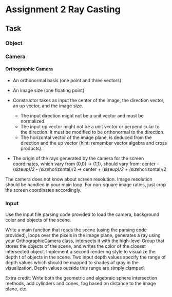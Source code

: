 # Assignment 2 Ray Casting

## Task
### Object
### Camera
#### Orthographic Camera
- An orthonormal basis (one point and three vectors)
- An image size (one floating point). 
  
- Constructor takes as input the center of the image, the direction vector, an up vector, and the image size. 
  - The input direction might not be a unit vector and must be normalized. 
  - The input up vector might not be a unit vector or perpendicular to the direction. It must be modified to be orthonormal to the direction. 
  - The horizontal vector of the image plane, is deduced from the direction and the up vector (hint: remember vector algebra and cross products). 
  
- The origin of the rays generated by the camera for the screen coordinates, which vary from (0,0) -> (1,1), should vary from:
  center - (size*up)/2 - (size*horizontal)/2  ->  center + (size*up)/2 + (size*horizontal)/2

The camera does not know about screen resolution. Image resolution should be handled in your main loop. For non-square image ratios, just crop the screen coordinates accordingly.


### Input 
Use the input file parsing code provided to load the camera, background color and objects of the scene.

Write a main function that reads the scene (using the parsing code provided), loops over the pixels in the image plane, generates a ray using your OrthographicCamera class, intersects it with the high-level Group that stores the objects of the scene, and writes the color of the closest intersected object.
Implement a second rendering style to visualize the depth t of objects in the scene. Two input depth values specify the range of depth values which should be mapped to shades of gray in the visualization. Depth values outside this range are simply clamped.

Extra credit: Write both the geometric and algebraic sphere intersection methods, add cylinders and cones, fog based on distance to the image plane, etc.